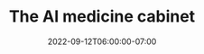 ---
draft: true
date: 2022-09-12T06:00:00-07:00
title: "The AI medicine cabinet"
ogtitle: "The AI medicine cabinet"
description: |
    The bias we see in other areas of AI also exists in datasets for medical use, and it’s a matter of life/death. Alternatives need to be developed with community in mind.
ogdescription: "The bias we see in other areas of AI also exists in datasets for medical use, and it’s a matter of life/death. Alternatives need to be developed with community in mind."
number: 43
season: 6
seasonepisode: 5
url: /season6/episode5/
embed: "cab8b72a-383d-4843-a0bc-7172729eb7ce"
mp3: ""
categories: "episodes"
host: "Bridget Todd"
shownotes: |

transcript: |


---